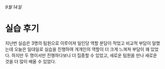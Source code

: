 ###### 9월 14일

# 실습 후기

지난번 실습은 3명의 팀원으로 이루어져 일인당 역할 분담이 적었고 비교적 부담이 덜했는데 오늘은 일대일로 실습을 진행하여 개개인의 역할이 더 크게 느껴져 부담이 꽤 있었다. 하지만 두 명이서만 진행하다보니 더 집중할 수 있었고, 새로운 팀원을 만나 새로운 것을 더 많이 배울 수 있었다.

